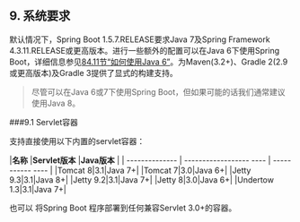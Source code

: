 ## 9. 系统要求

默认情况下，Spring Boot 1.5.7.RELEASE要求Java 7及Spring Framework 4.3.11.RELEASE或更高版本。进行一些额外的配置可以在Java 6下使用Spring Boot，详细信息参见[84.11节“如何使用Java 6”]()。为Maven(3.2+)、Gradle 2(2.9或更高版本)及Gradle 3提供了显式的构建支持。

>尽管可以在Java 6或7下使用Spring Boot，但如果可能的话我们通常建议使用Java 8。

###9.1 Servlet容器

支持直接使用以下内置的servlet容器：

|**名称**        |**Servlet版本**          |**Java版本**         |
| -------------- | ------------------ ---- | -----------    ---- |
|Tomcat 8|3.1|Java 7+|
|Tomcat 7|3.0|Java 6+|
|Jetty 9.3|3.1|Java 8+|
|Jetty 9.2|3.1|Java 7+|
|Jetty 8|3.0|Java 6+|
|Undertow 1.3|3.1|Java 7+|

也可以
将Spring Boot
程序部署到任何兼容Servlet 3.0+的容器。
